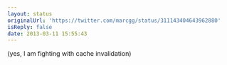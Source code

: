 ```yaml
---
layout: status
originalUrl: 'https://twitter.com/marcgg/status/311143404643962880'
isReply: false
date: 2013-03-11 15:55:43
---
```


(yes, I am fighting with cache invalidation)
